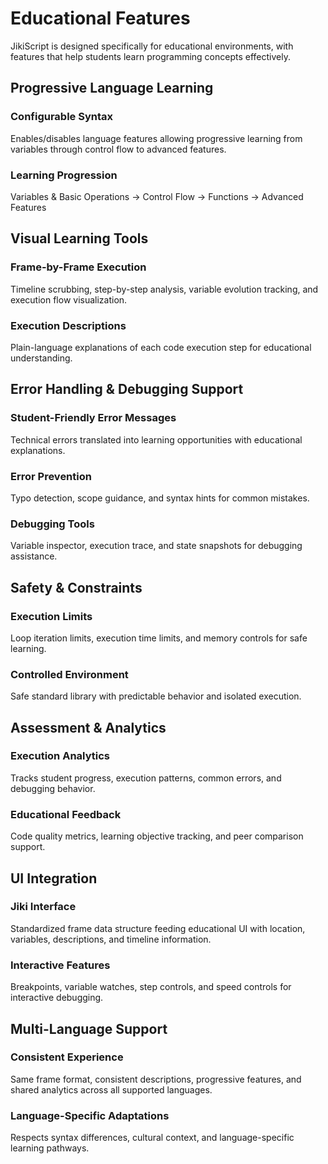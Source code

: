 # Educational Features

JikiScript is designed specifically for educational environments, with features that help students learn programming concepts effectively.

## Progressive Language Learning

### Configurable Syntax

Enables/disables language features allowing progressive learning from variables through control flow to advanced features.

### Learning Progression

Variables & Basic Operations → Control Flow → Functions → Advanced Features

## Visual Learning Tools

### Frame-by-Frame Execution

Timeline scrubbing, step-by-step analysis, variable evolution tracking, and execution flow visualization.

### Execution Descriptions

Plain-language explanations of each code execution step for educational understanding.

## Error Handling & Debugging Support

### Student-Friendly Error Messages

Technical errors translated into learning opportunities with educational explanations.

### Error Prevention

Typo detection, scope guidance, and syntax hints for common mistakes.

### Debugging Tools

Variable inspector, execution trace, and state snapshots for debugging assistance.

## Safety & Constraints

### Execution Limits

Loop iteration limits, execution time limits, and memory controls for safe learning.

### Controlled Environment

Safe standard library with predictable behavior and isolated execution.

## Assessment & Analytics

### Execution Analytics

Tracks student progress, execution patterns, common errors, and debugging behavior.

### Educational Feedback

Code quality metrics, learning objective tracking, and peer comparison support.

## UI Integration

### Jiki Interface

Standardized frame data structure feeding educational UI with location, variables, descriptions, and timeline information.

### Interactive Features

Breakpoints, variable watches, step controls, and speed controls for interactive debugging.

## Multi-Language Support

### Consistent Experience

Same frame format, consistent descriptions, progressive features, and shared analytics across all supported languages.

### Language-Specific Adaptations

Respects syntax differences, cultural context, and language-specific learning pathways.
